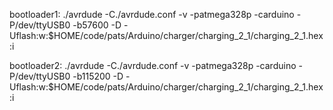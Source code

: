 bootloader1:
./avrdude -C./avrdude.conf -v -patmega328p -carduino -P/dev/ttyUSB0 -b57600 -D -Uflash:w:$HOME/code/pats/Arduino/charger/charging_2_1/charging_2_1.hex:i 

bootloader2:
./avrdude -C./avrdude.conf -v -patmega328p -carduino -P/dev/ttyUSB0 -b115200 -D -Uflash:w:$HOME/code/pats/Arduino/charger/charging_2_1/charging_2_1.hex:i
